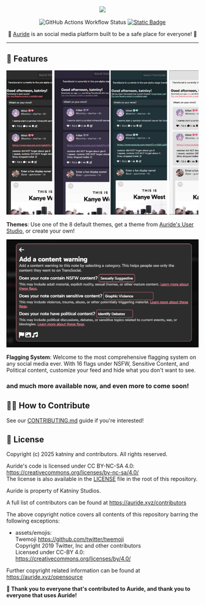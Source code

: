 <div align="center">
   <img src="https://auride.xyz/assets/imgs/All_transparent.png" />
   
   ![GitHub Actions Workflow Status](https://img.shields.io/github/actions/workflow/status/katniny/auride/firebase-hosting-merge.yml) <a href="/LICENSE"><img alt="Static Badge" src="https://img.shields.io/badge/license-CC BY–NC–SA 4.0-blue"></a>
</a>

💖 <a href="https://auride.xyz/" target="_blank">Auride</a> is an social media platform built to be a safe place for everyone! 💝
</div>


--- 

## 🚀 Features
<img src="assets/readme-promo/themes.png">

**Themes**: Use one of the 8 default themes, get a theme from [Auride's User Studio](https://auride.xyz/userstudio), or create your own!


<img src="assets/readme-promo/flagging.png">

**Flagging System**: Welcome to the most comprehensive flagging system on any social media ever. With 16 flags under NSFW, Sensitive Content, and Political content, customize your feed and hide what you don't want to see. 

### and much more available now, and even more to come soon!

## 🧑‍💻 How to Contribute
See our <a href="/CONTRIBUTING.md">CONTRIBUTING.md</a> guide if you're interested!

## 📃 License
Copyright (c) 2025 katniny and contributors. All rights reserved.

Auride's code is licensed under CC BY-NC-SA 4.0: <https://creativecommons.org/licenses/by-nc-sa/4.0/>\
The license is also available in the [LICENSE](/LICENSE) file in the root of this repository.

Auride is property of Katniny Studios.

A full list of contributors can be found at <https://auride.xyz/contributors>

The above copyright notice covers all contents of this repository barring the following exceptions:
- assets/emojis:\
  Twemoji <https://github.com/twitter/twemoji>\
  Copyright 2019 Twitter, Inc and other contributors\
  Licensed under CC-BY 4.0: <https://creativecommons.org/licenses/by/4.0/>

Further copyright related information can be found at <https://auride.xyz/opensource>

**🙌 Thank you to everyone that's contributed to Auride, and thank you to everyone that uses Auride!**
